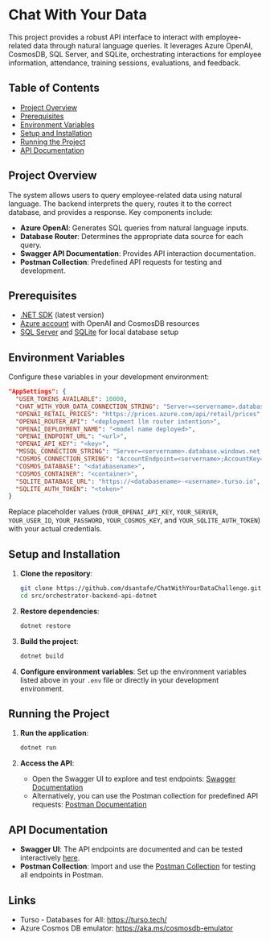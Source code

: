 # Chat With Your Data

This project provides a robust API interface to interact with employee-related data through natural language queries. It leverages Azure OpenAI, CosmosDB, SQL Server, and SQLite, orchestrating interactions for employee information, attendance, training sessions, evaluations, and feedback.

## Table of Contents
- [Project Overview](#project-overview)
- [Prerequisites](#prerequisites)
- [Environment Variables](#environment-variables)
- [Setup and Installation](#setup-and-installation)
- [Running the Project](#running-the-project)
- [API Documentation](#api-documentation)

## Project Overview
The system allows users to query employee-related data using natural language. The backend interprets the query, routes it to the correct database, and provides a response. Key components include:
- **Azure OpenAI**: Generates SQL queries from natural language inputs.
- **Database Router**: Determines the appropriate data source for each query.
- **Swagger API Documentation**: Provides API interaction documentation.
- **Postman Collection**: Predefined API requests for testing and development.

## Prerequisites
- [.NET SDK](https://dotnet.microsoft.com/download) (latest version)
- [Azure account](https://azure.microsoft.com/) with OpenAI and CosmosDB resources
- [SQL Server](https://www.microsoft.com/en-us/sql-server) and [SQLite](https://www.sqlite.org/index.html) for local database setup

## Environment Variables
Configure these variables in your development environment:

```json
"AppSettings": {
  "USER_TOKENS_AVAILABLE": 10000,
  "CHAT_WITH_YOUR_DATA_CONNECTION_STRING": "Server=<servername>.database.windows.net;Database=<databasename>;User Id=<username>; Password=<password>;",
  "OPENAI_RETAIL_PRICES": "https://prices.azure.com/api/retail/prices",
  "OPENAI_ROUTER_API": "<deployment llm router intention>",
  "OPENAI_DEPLOYMENT_NAME": "<model name deployed>",
  "OPENAI_ENDPOINT_URL": "<url>",
  "OPENAI_API_KEY": "<key>",
  "MSSQL_CONNECTION_STRING": "Server=<servername>.database.windows.net;Database=<databasename>;User Id=<username>; Password=<password>;",
  "COSMOS_CONNECTION_STRING": "AccountEndpoint=<servername>;AccountKey=<key>",
  "COSMOS_DATABASE": "<databasename>",
  "COSMOS_CONTAINER": "<container>",
  "SQLITE_DATABASE_URL": "https://<databasename>-<username>.turso.io",
  "SQLITE_AUTH_TOKEN": "<token>"
}
```



Replace placeholder values (`YOUR_OPENAI_API_KEY`, `YOUR_SERVER`, `YOUR_USER_ID`, `YOUR_PASSWORD`, `YOUR_COSMOS_KEY`, and `YOUR_SQLITE_AUTH_TOKEN`) with your actual credentials.

## Setup and Installation
1. **Clone the repository**:
   ```bash
   git clone https://github.com/dsantafe/ChatWithYourDataChallenge.git
   cd src/orchestrator-backend-api-dotnet
   ```

2. **Restore dependencies**:
   ```bash
   dotnet restore
   ```

3. **Build the project**:
   ```bash
   dotnet build
   ```

4. **Configure environment variables**:
   Set up the environment variables listed above in your `.env` file or directly in your development environment.

## Running the Project
1. **Run the application**:
   ```bash
   dotnet run
   ```

2. **Access the API**:
   - Open the Swagger UI to explore and test endpoints: [Swagger Documentation](https://chat-with-your-data-api.azurewebsites.net/swagger/index.html)
   - Alternatively, you can use the Postman collection for predefined API requests: [Postman Documentation](https://documenter.getpostman.com/view/3923266/2sAY4uCiV6#99522633-09e9-4e29-86db-3fb59f6c4781)

## API Documentation
- **Swagger UI**: The API endpoints are documented and can be tested interactively [here](https://chat-with-your-data-api.azurewebsites.net/swagger/index.html).
- **Postman Collection**: Import and use the [Postman Collection](https://documenter.getpostman.com/view/3923266/2sAY4uCiV6#99522633-09e9-4e29-86db-3fb59f6c4781) for testing all endpoints in Postman.

## Links
- Turso - Databases for All:  https://turso.tech/
- Azure Cosmos DB emulator: https://aka.ms/cosmosdb-emulator